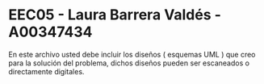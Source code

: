 # EEC05 - Laura Barrera Valdés - A00347434

En este archivo usted debe incluir los diseños ( esquemas UML ) que creo para la solución del problema, dichos diseños pueden ser escaneados o directamente digitales.

